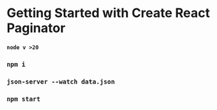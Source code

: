 # Getting Started with Create React Paginator

#### `node v >20`

### `npm i`

### `json-server --watch data.json`

### `npm start`
